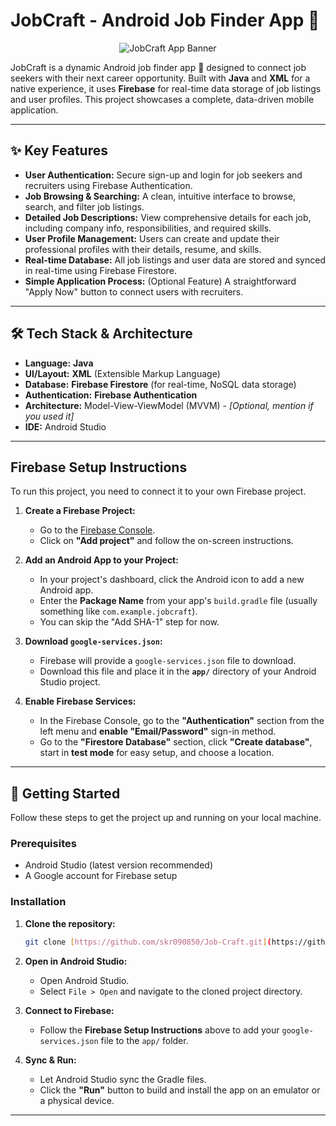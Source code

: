 # JobCraft - Android Job Finder App 🚀

<p align="center">
  <img src="https://placehold.co/600x300/7c3aed/ffffff?text=JobCraft&font=raleway" alt="JobCraft App Banner">
</p>

JobCraft is a dynamic Android job finder app 📱 designed to connect job seekers with their next career opportunity. Built with **Java** and **XML** for a native experience, it uses **Firebase** for real-time data storage of job listings and user profiles. This project showcases a complete, data-driven mobile application.

---

## ✨ Key Features

* **User Authentication:** Secure sign-up and login for job seekers and recruiters using Firebase Authentication.
* **Job Browsing & Searching:** A clean, intuitive interface to browse, search, and filter job listings.
* **Detailed Job Descriptions:** View comprehensive details for each job, including company info, responsibilities, and required skills.
* **User Profile Management:** Users can create and update their professional profiles with their details, resume, and skills.
* **Real-time Database:** All job listings and user data are stored and synced in real-time using Firebase Firestore.
* **Simple Application Process:** (Optional Feature) A straightforward "Apply Now" button to connect users with recruiters.

---

## 🛠️ Tech Stack & Architecture

* **Language:** **Java**
* **UI/Layout:** **XML** (Extensible Markup Language)
* **Database:** **Firebase Firestore** (for real-time, NoSQL data storage)
* **Authentication:** **Firebase Authentication**
* **Architecture:** Model-View-ViewModel (MVVM) - *[Optional, mention if you used it]*
* **IDE:** Android Studio

---

## Firebase Setup Instructions

To run this project, you need to connect it to your own Firebase project.

1.  **Create a Firebase Project:**
    * Go to the [Firebase Console](https://console.firebase.google.com/).
    * Click on **"Add project"** and follow the on-screen instructions.

2.  **Add an Android App to your Project:**
    * In your project's dashboard, click the Android icon to add a new Android app.
    * Enter the **Package Name** from your app's `build.gradle` file (usually something like `com.example.jobcraft`).
    * You can skip the "Add SHA-1" step for now.

3.  **Download `google-services.json`:**
    * Firebase will provide a `google-services.json` file to download.
    * Download this file and place it in the **`app/`** directory of your Android Studio project.

4.  **Enable Firebase Services:**
    * In the Firebase Console, go to the **"Authentication"** section from the left menu and **enable "Email/Password"** sign-in method.
    * Go to the **"Firestore Database"** section, click **"Create database"**, start in **test mode** for easy setup, and choose a location.

---

## 🚀 Getting Started

Follow these steps to get the project up and running on your local machine.

### Prerequisites

* Android Studio (latest version recommended)
* A Google account for Firebase setup

### Installation

1.  **Clone the repository:**
    ```sh
    git clone [https://github.com/skr090850/Job-Craft.git](https://github.com/skr090850/Job-Craft.git)
    ```

2.  **Open in Android Studio:**
    * Open Android Studio.
    * Select `File > Open` and navigate to the cloned project directory.

3.  **Connect to Firebase:**
    * Follow the **Firebase Setup Instructions** above to add your `google-services.json` file to the `app/` folder.

4.  **Sync & Run:**
    * Let Android Studio sync the Gradle files.
    * Click the **"Run"** button to build and install the app on an emulator or a physical device.

---